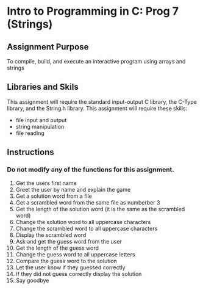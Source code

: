 # Intro to Programming in C: Prog 7 (Strings)
## Assignment Purpose
To compile, build, and execute an interactive program using arrays and strings

## Libraries and Skils
This assignment will require the standard input-output C library, the C-Type library, and the String.h library.
This assignment will require these skills:
- file input and output
- string manipulation
- file reading

## Instructions
### Do not modify any of the functions for this assignment.
1. Get the users first name
1. Greet the user by name and explain the game
1. Get a solution word from a file
1. Get a scrambled word from the same file as numberber 3
1. Get the length of the solution word (it is the same as the scrambled word)
1. Change the solution word to all uppercase characters
1. Change the scrambled word to all uppercase characters
1. Display the scrambled word
1. Ask and get the guess word from the user
1. Get the length of the guess word
1. Change the guess word to all uppercase letters
1. Compare the guess word to the solution
1. Let the user know if they guessed correctly
1. If they did not guess correctly display the solution
1. Say goodbye